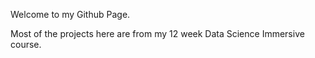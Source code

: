 Welcome to my Github Page.

Most of the projects here are from my 12 week Data Science Immersive course.

